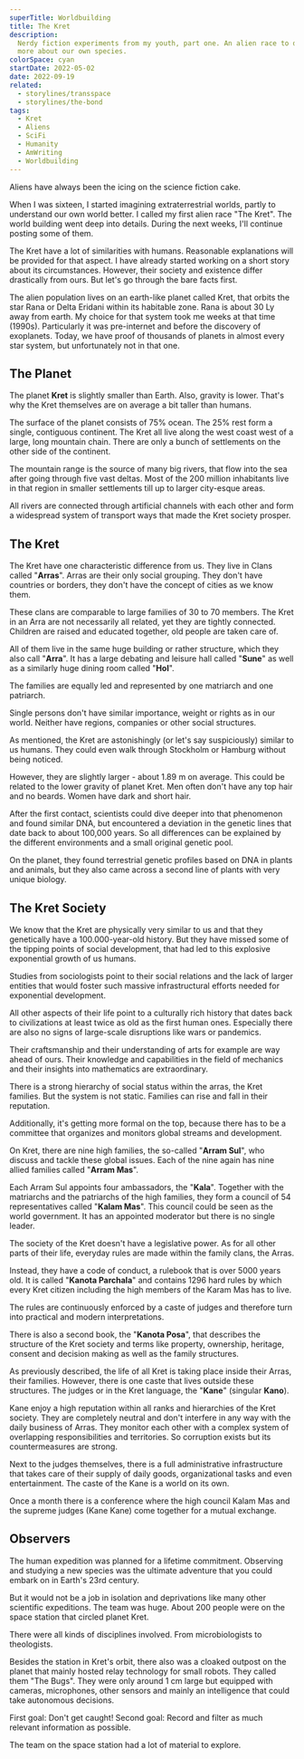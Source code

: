 ```yaml
---
superTitle: Worldbuilding
title: The Kret
description:
  Nerdy fiction experiments from my youth, part one. An alien race to discover
  more about our own species.
colorSpace: cyan
startDate: 2022-05-02
date: 2022-09-19
related:
  - storylines/transspace
  - storylines/the-bond
tags:
  - Kret
  - Aliens
  - SciFi
  - Humanity
  - AmWriting
  - Worldbuilding
---
```


Aliens have always been the icing on the science fiction cake.

When I was sixteen, I started imagining extraterrestrial worlds, partly to
understand our own world better. I called my first alien race "The Kret". The
world building went deep into details. During the next weeks, I'll continue
posting some of them.

The Kret have a lot of similarities with humans. Reasonable explanations will be
provided for that aspect. I have already started working on a short story about
its circumstances. However, their society and existence differ drastically from
ours. But let's go through the bare facts first.

The alien population lives on an earth-like planet called Kret, that orbits the
star Rana or Delta Eridani within its habitable zone. Rana is about 30 Ly away
from earth. My choice for that system took me weeks at that time (1990s).
Particularly it was pre-internet and before the discovery of exoplanets. Today,
we have proof of thousands of planets in almost every star system, but
unfortunately not in that one.

## The Planet

The planet **Kret** is slightly smaller than Earth. Also, gravity is lower.
That's why the Kret themselves are on average a bit taller than humans.

The surface of the planet consists of 75% ocean. The 25% rest form a single,
contiguous continent. The Kret all live along the west coast west of a large,
long mountain chain. There are only a bunch of settlements on the other side of
the continent.

The mountain range is the source of many big rivers, that flow into the sea
after going through five vast deltas. Most of the 200 million inhabitants live
in that region in smaller settlements till up to larger city-esque areas.

All rivers are connected through artificial channels with each other and form a
widespread system of transport ways that made the Kret society prosper.

## The Kret

The Kret have one characteristic difference from us. They live in Clans called
"**Arras**". Arras are their only social grouping. They don't have countries or
borders, they don't have the concept of cities as we know them.

These clans are comparable to large families of 30 to 70 members. The Kret in an
Arra are not necessarily all related, yet they are tightly connected. Children
are raised and educated together, old people are taken care of.

All of them live in the same huge building or rather structure, which they also
call "**Arra**". It has a large debating and leisure hall called "**Sune**" as
well as a similarly huge dining room called "**Hol**".

The families are equally led and represented by one matriarch and one patriarch.

Single persons don't have similar importance, weight or rights as in our world.
Neither have regions, companies or other social structures.

As mentioned, the Kret are astonishingly (or let's say suspiciously) similar to
us humans. They could even walk through Stockholm or Hamburg without being
noticed.

However, they are slightly larger - about 1.89 m on average. This could be
related to the lower gravity of planet Kret. Men often don't have any top hair
and no beards. Women have dark and short hair.

After the first contact, scientists could dive deeper into that phenomenon and
found similar DNA, but encountered a deviation in the genetic lines that date
back to about 100,000 years. So all differences can be explained by the
different environments and a small original genetic pool.

On the planet, they found terrestrial genetic profiles based on DNA in plants
and animals, but they also came across a second line of plants with very unique
biology.

## The Kret Society

We know that the Kret are physically very similar to us and that they
genetically have a 100.000-year-old history. But they have missed some of the
tipping points of social development, that had led to this explosive exponential
growth of us humans.

Studies from sociologists point to their social relations and the lack of larger
entities that would foster such massive infrastructural efforts needed for
exponential development.

All other aspects of their life point to a culturally rich history that dates
back to civilizations at least twice as old as the first human ones. Especially
there are also no signs of large-scale disruptions like wars or pandemics.

Their craftsmanship and their understanding of arts for example are way ahead of
ours. Their knowledge and capabilities in the field of mechanics and their
insights into mathematics are extraordinary.

There is a strong hierarchy of social status within the arras, the Kret
families. But the system is not static. Families can rise and fall in their
reputation.

Additionally, it's getting more formal on the top, because there has to be a
committee that organizes and monitors global streams and development.

On Kret, there are nine high families, the so-called "**Arram Sul**", who
discuss and tackle these global issues. Each of the nine again has nine allied
families called "**Arram Mas**".

Each Arram Sul appoints four ambassadors, the "**Kala**". Together with the
matriarchs and the patriarchs of the high families, they form a council of 54
representatives called "**Kalam Mas**". This council could be seen as the world
government. It has an appointed moderator but there is no single leader.

The society of the Kret doesn't have a legislative power. As for all other parts
of their life, everyday rules are made within the family clans, the Arras.

Instead, they have a code of conduct, a rulebook that is over 5000 years old. It
is called "**Kanota Parchala**" and contains 1296 hard rules by which every Kret
citizen including the high members of the Karam Mas has to live.

The rules are continuously enforced by a caste of judges and therefore turn into
practical and modern interpretations.

There is also a second book, the "**Kanota Posa**", that describes the structure
of the Kret society and terms like property, ownership, heritage, consent and
decision making as well as the family structures.

As previously described, the life of all Kret is taking place inside their
Arras, their families. However, there is one caste that lives outside these
structures. The judges or in the Kret language, the "**Kane**" (singular
**Kano**).

Kane enjoy a high reputation within all ranks and hierarchies of the Kret
society. They are completely neutral and don't interfere in any way with the
daily business of Arras. They monitor each other with a complex system of
overlapping responsibilities and territories. So corruption exists but its
countermeasures are strong.

Next to the judges themselves, there is a full administrative infrastructure
that takes care of their supply of daily goods, organizational tasks and even
entertainment. The caste of the Kane is a world on its own.

Once a month there is a conference where the high council Kalam Mas and the
supreme judges (Kane Kane) come together for a mutual exchange.

## Observers

The human expedition was planned for a lifetime commitment. Observing and
studying a new species was the ultimate adventure that you could embark on in
Earth's 23rd century.

But it would not be a job in isolation and deprivations like many other
scientific expeditions. The team was huge. About 200 people were on the space
station that circled planet Kret.

There were all kinds of disciplines involved. From microbiologists to
theologists.

Besides the station in Kret's orbit, there also was a cloaked outpost on the
planet that mainly hosted relay technology for small robots. They called them
"The Bugs". They were only around 1 cm large but equipped with cameras,
microphones, other sensors and mainly an intelligence that could take autonomous
decisions.

First goal: Don't get caught! Second goal: Record and filter as much relevant
information as possible.

The team on the space station had a lot of material to explore.

